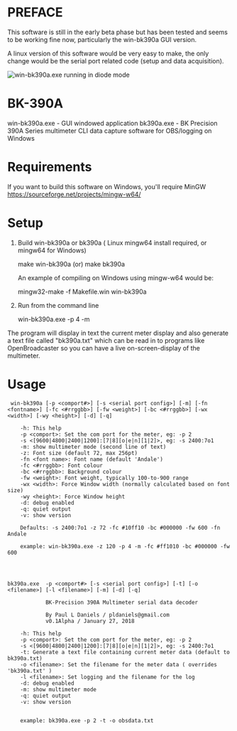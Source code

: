 # PREFACE

This software is still in the early beta phase but has been tested and seems to be working fine now, particularly the win-bk390a GUI version.  

A linux version of this software would be very easy to make, the only change would be the serial port related code (setup and data acquisition).


![win-bk390a.exe running in diode mode](https://raw.githubusercontent.com/inflex/BK-390A/master/assets/ss-winbk390.png)

# BK-390A
win-bk390a.exe - GUI windowed application
bk390a.exe - BK Precision 390A Series multimeter CLI data capture software for OBS/logging on Windows

# Requirements

If you want to build this software on Windows, you'll require MinGW https://sourceforge.net/projects/mingw-w64/

# Setup

1) Build win-bk390a or bk390a ( Linux mingw64 install required, or mingw64 for Windows)
	 

	make win-bk390a
	(or)
	make bk390a
   
   An example of compiling on Windows using mingw-w64 would be:
   
   mingw32-make -f Makefile.win win-bk390a
   
	
2) Run from the command line

	win-bk390a.exe -p 4 -m

The program will display in text the current meter display and also generate a text file called "bk390a.txt" which can be read in to programs like OpenBroadcaster so you can have a live on-screen-display of the multimeter.

# Usage


	 win-bk390a [-p <comport#>] [-s <serial port config>] [-m] [-fn <fontname>] [-fc <#rrggbb>] [-fw <weight>] [-bc <#rrggbb>] [-wx <width>] [-wy <height>] [-d] [-q]

        -h: This help
        -p <comport>: Set the com port for the meter, eg: -p 2
        -s <[9600|4800|2400|1200]:[7|8][o|e|n][1|2]>, eg: -s 2400:7o1
        -m: show multimeter mode (second line of text)
        -z: Font size (default 72, max 256pt)
        -fn <font name>: Font name (default 'Andale')
        -fc <#rrggbb>: Font colour
        -bc <#rrggbb>: Background colour
        -fw <weight>: Font weight, typically 100-to-900 range
        -wx <width>: Force Window width (normally calculated based on font size)
        -wy <height>: Force Window height
        -d: debug enabled
        -q: quiet output
        -v: show version

        Defaults: -s 2400:7o1 -z 72 -fc #10ff10 -bc #000000 -fw 600 -fn Andale

        example: win-bk390a.exe -z 120 -p 4 -m -fc #ff1010 -bc #000000 -fw 600




	bk390a.exe  -p <comport#> [-s <serial port config>] [-t] [-o <filename>] [-l <filename>] [-m] [-d] [-q]

                BK-Precision 390A Multimeter serial data decoder

                By Paul L Daniels / pldaniels@gmail.com
                v0.1Alpha / January 27, 2018

        -h: This help
        -p <comport>: Set the com port for the meter, eg: -p 2
        -s <[9600|4800|2400|1200]:[7|8][o|e|n][1|2]>, eg: -s 2400:7o1
        -t: Generate a text file containing current meter data (default to bk390a.txt)
        -o <filename>: Set the filename for the meter data ( overrides 'bk390a.txt' )
        -l <filename>: Set logging and the filename for the log
        -d: debug enabled
        -m: show multimeter mode
        -q: quiet output
        -v: show version


        example: bk390a.exe -p 2 -t -o obsdata.txt


